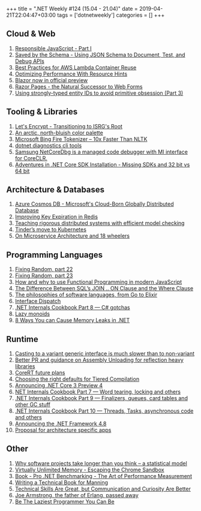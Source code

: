 +++
title = ".NET Weekly #124 (15.04 - 21.04)"
date = 2019-04-21T22:04:47+03:00
tags = ['dotnetweekly']
categories = []
+++

## Cloud & Web

1. [Responsible JavaScript - Part I](https://alistapart.com/article/responsible-javascript-part-1/)
1. [Saved by the Schema - Using JSON Schema to Document, Test, and Debug APIs](https://blog.heroku.com/json-schema-document-debug-apis)
1. [Best Practices for AWS Lambda Container Reuse](https://medium.com/capital-one-tech/best-practices-for-aws-lambda-container-reuse-6ec45c74b67e)
1. [Optimizing Performance With Resource Hints](https://www.smashingmagazine.com/2019/04/optimization-performance-resource-hints/)
1. [Blazor now in official preview](https://devblogs.microsoft.com/aspnet/blazor-now-in-official-preview/)
1. [Razor Pages - the Natural Successor to Web Forms](https://www.telerik.com/blogs/razor-pages-the-natural-successor-to-web-forms)
1. [Using strongly-typed entity IDs to avoid primitive obsession (Part 3)](https://andrewlock.net/using-strongly-typed-entity-ids-to-avoid-primitive-obsession-part-3/)

<!--more-->

## Tooling & Libraries

1. [Let's Encrypt - Transitioning to ISRG's Root](https://letsencrypt.org/2019/04/15/transitioning-to-isrg-root.html)
1. [An arctic, north-bluish color palette](https://www.nordtheme.com/)
1. [Microsoft Bing Fire Tokenizer – 10x Faster Than NLTK](https://github.com/Microsoft/BlingFire)
1. [dotnet diagnostics cli tools](https://github.com/dotnet/diagnostics/tree/master/src/Tools)
1. [Samsung NetCoreDbg is a managed code debugger with MI interface for CoreCLR.](https://github.com/Samsung/netcoredbg)
1. [Adventures in .NET Core SDK Installation - Missing SDKs and 32 bit vs 64 bit](https://weblog.west-wind.com/posts/2019/Apr/20/Adventures-in-NET-SDK-Installation-SDKs-not-Showing-Up)

## Architecture & Databases

1. [Azure Cosmos DB - Microsoft's Cloud-Born Globally Distributed Database](https://muratbuffalo.blogspot.com/2019/04/azure-cosmos-db-microsofts-cloud-born.html)
1. [Improving Key Expiration in Redis](https://blog.twitter.com/engineering/en_us/topics/infrastructure/2019/improving-key-expiration-in-redis.html)
1. [Teaching rigorous distributed systems with efficient model checking](https://blog.acolyer.org/2019/04/17/teaching-rigorous-distributed-systems-with-efficient-model-checking/)
1. [Tinder’s move to Kubernetes](https://medium.com/@tinder.engineering/tinders-move-to-kubernetes-cda2a6372f44)
1. [On Microservice Architecture and 18 wheelers](https://ayende.com/blog/186977-C/on-microservice-architecture-and-18-wheelers)

## Programming Languages

1. [Fixing Random, part 22](https://ericlippert.com/2019/04/15/fixing-random-part-22/)
1. [Fixing Random, part 23](https://ericlippert.com/2019/04/17/fixing-random-part-23/)
1. [How and why to use Functional Programming in modern JavaScript](https://medium.freecodecamp.org/how-and-why-to-use-functional-programming-in-modern-javascript-fda2df86ad1b)
1. [The Difference Between SQL’s JOIN .. ON Clause and the Where Clause](https://blog.jooq.org/2019/04/09/the-difference-between-sqls-join-on-clause-and-the-where-clause/)
1. [The philosophies of software languages, from Go to Elixir](https://www.welcometothejungle.co/fr/articles/languages-software-go-elixir)
1. [Interface Dispatch](https://lukasatkinson.de/2018/interface-dispatch/)
1. [.NET Internals Cookbook Part 8 — C# gotchas](https://blog.adamfurmanek.pl/2019/04/06/net-internals-cookbook-part-8/)
1. [Lazy monoids](https://blog.ploeh.dk/2019/04/15/lazy-monoids/)
1. [8 Ways You can Cause Memory Leaks in .NET](https://michaelscodingspot.com/ways-to-cause-memory-leaks-in-dotnet/)

## Runtime

1. [Casting to a variant generic interface is much slower than to non-variant](https://github.com/dotnet/coreclr/issues/603)
1. [Better PR and guidance on Assembly Unloading for reflection heavy libraries](https://github.com/dotnet/corefx/issues/36916)
1. [CoreRT future plans](https://github.com/dotnet/corert/issues/7200)
1. [Choosing the right defaults for Tiered Compilation](https://github.com/dotnet/coreclr/issues/24064)
1. [Announcing .NET Core 3 Preview 4](https://devblogs.microsoft.com/dotnet/announcing-net-core-3-preview-4/)
1. [NET Internals Cookbook Part 7 — Word tearing, locking and others](https://blog.adamfurmanek.pl/2019/03/30/net-internals-cookbook-part-7/)
1. [.NET Internals Cookbook Part 9 — Finalizers, queues, card tables and other GC stuff](https://blog.adamfurmanek.pl/2019/04/13/net-internals-cookbook-part-9/)
1. [.NET Internals Cookbook Part 10 — Threads, Tasks, asynchronous code and others](https://blog.adamfurmanek.pl/2019/04/20/net-internals-cookbook-part-10/)
1. [Announcing the .NET Framework 4.8](https://devblogs.microsoft.com/dotnet/announcing-the-net-framework-4-8/)
1. [Proposal for architecture specific apps](https://github.com/dotnet/designs/pull/65)

## Other

1. [Why software projects take longer than you think – a statistical model](https://erikbern.com/2019/04/15/why-software-projects-take-longer-than-you-think-a-statistical-model.html)
1. [Virtually Unlimited Memory - Escaping the Chrome Sandbox](https://googleprojectzero.blogspot.com/2019/04/virtually-unlimited-memory-escaping.html)
1. [Book - Pro .NET Benchmarking - The Art of Performance Measurement](https://www.apress.com/us/book/9781484249406)
1. [Writing a Technical Book for Manning](https://www.tunetheweb.com/blog/writing-a-technical-book-for-manning/)
1. [Technical Skills Are Great, but Communication and Curiosity Are Better](https://blog.kylegalbraith.com/2019/04/11/technical-skills-are-great-but-communication-and-curiosity-are-better/)
1. [Joe Armstrong, the father of Erlang, passed away](https://ferd.ca/goodbye-joe.html)
1. [Be The Laziest Programmer You Can Be](https://exceptionnotfound.net/be-the-laziest-programmer-you-can-be)
